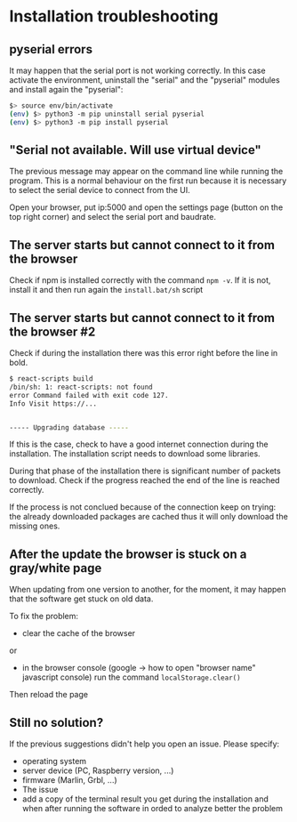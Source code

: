 # Installation troubleshooting

## pyserial errors

It may happen that the serial port is not working correctly.
In this case activate the environment, uninstall the "serial" and the "pyserial" modules and install again the "pyserial":

```bash
$> source env/bin/activate
(env) $> python3 -m pip uninstall serial pyserial
(env) $> python3 -m pip install pyserial
```

## "Serial not available. Will use virtual device"

The previous message may appear on the command line while running the program.
This is a normal behaviour on the first run because it is necessary to select the serial device to connect from the UI.

Open your browser, put ip:5000 and open the settings page (button on the top right corner) and select the serial port and baudrate.

## The server starts but cannot connect to it from the browser

Check if npm is installed correctly with the command `npm -v`. If it is not, install it and then run again the `install.bat/sh` script

## The server starts but cannot connect to it from the browser #2

Check if during the installation there was this error right before the line in bold.

```bash
$ react-scripts build
/bin/sh: 1: react-scripts: not found
error Command failed with exit code 127.
Info Visit https://...


----- Upgrading database -----
```

If this is the case, check to have a good internet connection during the installation. The installation script needs to download some libraries.

During that phase of the installation there is significant number of packets to download. Check if the progress reached the end of the line is reached correctly.

If the process is not conclued because of the connection keep on trying: the already downloaded packages are cached thus it will only download the missing ones.

## After the update the browser is stuck on a gray/white page

When updating from one version to another, for the moment, it may happen that the software get stuck on old data.

To fix the problem:

* clear the cache of the browser

or

* in the browser console (google -> how to open "browser name" javascript console) run the command `localStorage.clear()`

Then reload the page

## Still no solution?

If the previous suggestions didn't help you open an issue.
Please specify:

* operating system
* server device (PC, Raspberry version, ...)
* firmware (Marlin, Grbl, ...)
* The issue
* add a copy of the terminal result you get during the installation and when after running the software in orded to analyze better the problem
